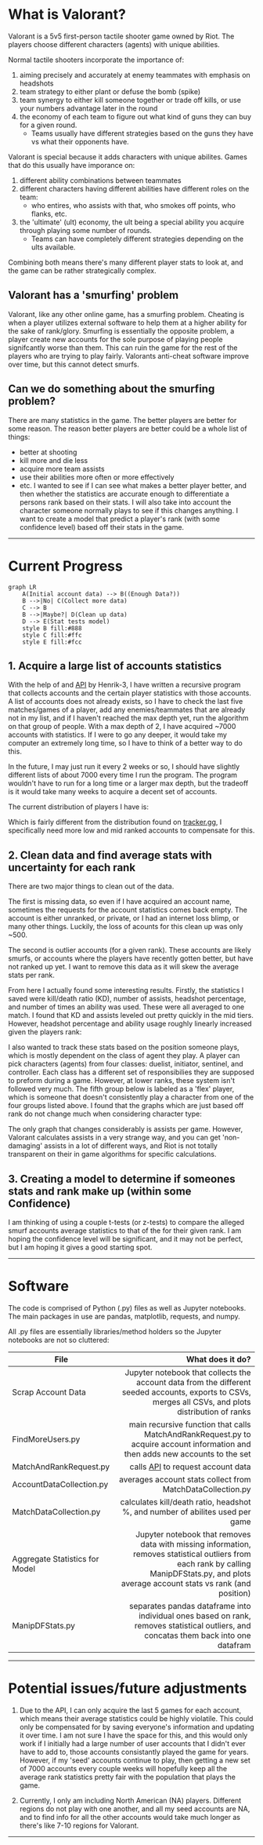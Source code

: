 # What is Valorant?
Valorant is a 5v5 first-person tactile shooter game owned by Riot. The players choose different characters (agents) with unique abilities. 

Normal tactile shooters incorporate the importance of:
1. aiming precisely and accurately at enemy teammates with emphasis on headshots
2. team strategy to either plant or defuse the bomb (spike)
3. team synergy to either kill someone together or trade off kills, or use your numbers advantage later in the round
4. the economy of each team to figure out what kind of guns they can buy for a given round. 
   - Teams usually have different strategies based on the guns they have vs what their opponents have.

Valorant is special because it adds characters with unique abilites. Games that do this usually have imporance on:
1. different ability combinations between teammates
2. different characters having different abilities have different roles on the team:
   - who entires, who assists with that, who smokes off points, who flanks, etc.
3. the 'ultimate' (ult) economy, the ult being a special ability you acquire through playing some number of rounds. 
   - Teams can have completely different strategies depending on the ults available.

Combining both means there's many different player stats to look at, and the game can be rather strategically complex.


## Valorant has a 'smurfing' problem
Valorant, like any other online game, has a smurfing problem. Cheating is when a player utilizes external software to help them at a higher ability for the sake of rank/glory. Smurfing is essentially the opposite problem, a player create new accounts for the sole purpose of playing people signifcantly worse than them. This can ruin the game for the rest of the players who are trying to play fairly. Valorants anti-cheat software improve over time, but this cannot detect smurfs.



## Can we do something about the smurfing problem?
There are many statistics in the game. The better players are better for some reason. The reason better players are better could be a whole list of things:
- better at shooting 
- kill more and die less
- acquire more team assists
- use their abilities more often or more effectively
- etc. 
I wanted to see if I can see what makes a better player better, and then whether the statistics are accurate enough to differentiate a persons rank based on their stats. I will also take into account the character someone normally plays to see if this changes anything. I want to create a model that predict a player's rank (with some confidence level) based off their stats in the game.

--------------------------------------------------------------------------------------------------------------------------------------------------------------

# Current Progress

```mermaid
graph LR
    A(Initial account data) --> B((Enough Data?))
    B -->|No| C(Collect more data)
    C --> B
    B -->|Maybe?| D(Clean up data)
    D --> E(Stat tests model)
    style B fill:#888
    style C fill:#ffc
    style E fill:#fcc
```

## 1. Acquire a large list of accounts statistics
With the help of and [API](https://github.com/Henrik-3/unofficial-valorant-api) by Henrik-3, I have written a recursive program that collects accounts and the certain player statistics with those accounts. A list of accounts does not already exists, so I have to check the last five matches/games of a player, add any enemies/teammates that are already not in my list, and if I haven't reached the max depth yet, run the algorithm on that group of people. With a max depth of 2, I have acquired ~7000 accounts with statistics. If I were to go any deeper, it would take my computer an extremely long time, so I have to think of a better way to do this. 

In the future, I may just run it every 2 weeks or so, I should have slightly different lists of about 7000 every time I run the program. The program wouldn't have to run for a long time or a larger max depth, but the tradeoff is it would take many weeks to acquire a decent set of accounts.

The current distribution of players I have is:

Which is fairly different from the distribution found on [tracker.gg](https://tracker.gg/valorant/leaderboards/ranked/all/default?page=1), I specifically need more low and mid ranked accounts to compensate for this.



## 2. Clean data and find average stats with uncertainty for each rank
There are two major things to clean out of the data. 

The first is missing data, so even if I have acquired an account name, sometimes the requests for the account statistics comes back empty. The account is either unranked, or private, or I had an internet loss blimp, or many other things. Luckily, the loss of acounts for this clean up was only ~500. 

The second is outlier accounts (for a given rank). These accounts are likely smurfs, or accounts where the players have recently gotten better, but have not ranked up yet. I want to remove this data as it will skew the average stats per rank.

From here I actually found some interesting results. Firstly, the statistics I saved were kill/death ratio (KD), number of assists, headshot percentage, and number of times an ability was used. These were all averaged to one match. I found that KD and assists leveled out pretty quickly in the mid tiers. However, headshot percentage and ability usage roughly linearly increased given the players rank:


I also wanted to track these stats based on the position someone plays, which is mostly dependent on the class of agent they play. A player can pick characters (agents) from four classes: duelist, initiator, sentinel, and controller. Each class has a different set of responsibilies they are supposed to preform during a game. However, at lower ranks, these system isn't followed very much. The fifth group below is labeled as a 'flex' player, which is someone that doesn't consistently play a character from one of the four groups listed above. I found that the graphs which are just based off rank do not change much when considering character type:


The only graph that changes considerably is assists per game. However, Valorant calculates assists in a very strange way, and you can get 'non-damaging' assists in a lot of different ways, and Riot is not totally transparent on their in game algorithms for specific calculations.



## 3. Creating a model to determine if someones stats and rank make up (within some Confidence)
I am thinking of using a couple t-tests (or z-tests) to compare the alleged smurf accounts average statistics to that of the for their given rank. I am hoping the confidence level will be significant, and it may not be perfect, but I am hoping it gives a good starting spot.

--------------------------------------------------------------------------------------------------------------------------------------------------------------

# Software
The code is comprised of Python (.py) files as well as Jupyter notebooks. The main packages in use are pandas, matplotlib, requests, and numpy.

All .py files are essentially libraries/method holders so the Jupyter notebooks are not so cluttered:

| File                            | What does it do?     |
| -----------------------------   | -------------:|
| Scrap Account Data              | Jupyter notebook that collects the account data from the different seeded accounts, exports to CSVs, merges all CSVs, and plots distribution of ranks | 
| FindMoreUsers.py                | main recursive function that calls MatchAndRankRequest.py to acquire account information and then adds new accounts to the set | 
| MatchAndRankRequest.py          | calls [API](https://github.com/Henrik-3/unofficial-valorant-api) to request account data | 
| AccountDataCollection.py        | averages account stats collect from MatchDataCollection.py |
| MatchDataCollection.py          | calculates kill/death ratio, headshot %, and number of abilites used per game | 
| Aggregate Statistics for Model  | Jupyter notebook that removes data with missing information, removes statistical outliers from each rank by calling ManipDFStats.py, and plots average account stats vs rank (and position) | 
| ManipDFStats.py                 | separates pandas dataframe into individual ones based on rank, removes statistical outliers, and concatas them back into one datafram | 

--------------------------------------------------------------------------------------------------------------------------------------------------------------

# Potential issues/future adjustments
1. Due to the API, I can only acquire the last 5 games for each account, which means their average statistics could be highly violatile. This could only be compensated for by saving everyone's information and updating it over time. I am not sure I have the space for this, and this would only work if I initially had a large number of user accounts that I didn't ever have to add to, those accounts consistantly played the game for years. However, if my 'seed' accounts continue to play, then getting a new set of 7000 accounts every couple weeks will hopefully keep all the average rank statistics pretty fair with the population that plays the game.

2. Currently, I only am including North American (NA) players. Different regions do not play with one another, and all my seed accounts are NA, and to find info for all the other accounts would take much longer as there's like 7-10 regions for Valorant.

--------------------------------------------------------------------------------------------------------------------------------------------------------------


